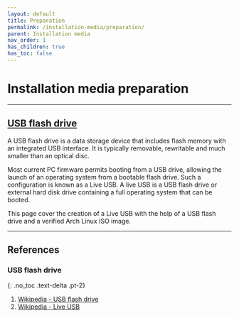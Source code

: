 ```yaml
---
layout: default
title: Preparation
permalink: /installation-media/preparation/
parent: Installation media
nav_order: 1
has_children: true
has_toc: false
---
```


# Installation media preparation

---

## [USB flash drive](/Andromeda/installation-media/preparation/usb-flash-drive/)

A USB flash drive is a data storage device that includes flash memory with an integrated USB interface. It is typically removable, rewritable and much smaller than an optical disc.

Most current PC firmware permits booting from a USB drive, allowing the launch of an operating system from a bootable flash drive. Such a configuration is known as a Live USB. A live USB is a USB flash drive or external hard disk drive containing a full operating system that can be booted.

This page cover the creation of a Live USB with the help of a USB flash drive and a verified Arch Linux ISO image.

---

## References

### USB flash drive
{: .no_toc .text-delta .pt-2}

1. [Wikipedia - USB flash drive](https://en.wikipedia.org/wiki/USB_flash_drive)
1. [Wikipedia - Live USB](https://en.wikipedia.org/wiki/Live_USB)

